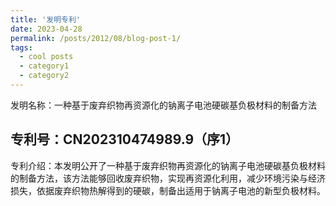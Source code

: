 ```yaml
---
title: '发明专利'
date: 2023-04-28
permalink: /posts/2012/08/blog-post-1/
tags:
  - cool posts
  - category1
  - category2
---
```

发明名称：一种基于废弃织物再资源化的钠离子电池硬碳基负极材料的制备方法


专利号：CN202310474989.9（序1）
------
专利介绍：本发明公开了一种基于废弃织物再资源化的钠离子电池硬碳基负极材料的制备方法，该方法能够回收废弃织物，实现再资源化利用，减少环境污染与经济损失，依据废弃织物热解得到的硬碳，制备出适用于钠离子电池的新型负极材料。

